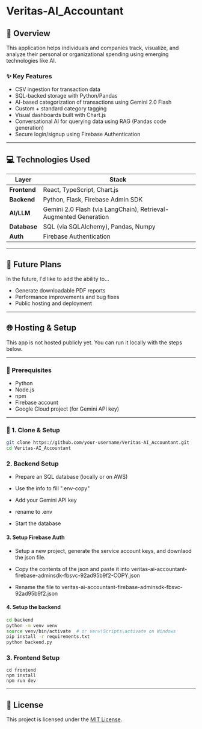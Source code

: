 # Veritas-AI_Accountant

## 🧾 Overview

This application helps individuals and companies track, visualize, and analyze their personal or organizational spending using emerging technologies like AI.

### ✨ Key Features
- CSV ingestion for transaction data
- SQL-backed storage with Python/Pandas
- AI-based categorization of transactions using Gemini 2.0 Flash
- Custom + standard category tagging
- Visual dashboards built with Chart.js
- Conversational AI for querying data using RAG (Pandas code generation)
- Secure login/signup using Firebase Authentication

---

## 💻 Technologies Used

| Layer       | Stack                                                                |
|-------------|----------------------------------------------------------------------|
| **Frontend** | React, TypeScript, Chart.js                                          |
| **Backend**  | Python, Flask, Firebase Admin SDK                                   |
| **AI/LLM**   | Gemini 2.0 Flash (via LangChain), Retrieval-Augmented Generation    |
| **Database** | SQL (via SQLAlchemy), Pandas, Numpy                                  |
| **Auth**     | Firebase Authentication                                              |

---

## 🚧 Future Plans
In the future, I'd like to add the ability to...
- Generate downloadable PDF reports 
- Performance improvements and bug fixes
- Public hosting and deployment

---

## 🌐 Hosting & Setup

This app is not hosted publicly yet. You can run it locally with the steps below.

---

### 🔧 Prerequisites

- Python 
- Node.js
- npm
- Firebase account
- Google Cloud project (for Gemini API key)

---

### 📁 1. Clone & Setup

```bash
git clone https://github.com/your-username/Veritas-AI_Accountant.git
cd Veritas-AI_Accountant
```
### 2. Backend Setup 

- Prepare an SQL database (locally or on AWS)

- Use the info to fill ".env-copy" 

- Add your Gemini API key
- rename to .env
    
- Start the database
#### 3. Setup Firebase Auth

   - Setup a new project, generate the service account keys, and downlaod the json file.

   - Copy the contents of the json and paste it into veritas-ai-accountant-firebase-adminsdk-fbsvc-92ad95b9f2-COPY.json
    
   - Rename the file to veritas-ai-accountant-firebase-adminsdk-fbsvc-92ad95b9f2.json

#### 4. Setup the backend
```bash
cd backend
python -m venv venv
source venv/bin/activate  # or venv\Scripts\activate on Windows
pip install -r requirements.txt
python backend.py

```

### 3. Frontend Setup
```angular2html
cd frontend
npm install
npm run dev

```

---

## 📄 License

This project is licensed under the [MIT License](LICENSE).

